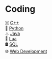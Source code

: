 # Coding

🇨 [C++](./CPP.md)  
🐍 [Python](./Python.md)  
♨ [Java](./Java.md)  
🔵 [Lua](./Lua.md)  
🛢 [SQL](./SQL.md)  
🌐 [Web Development](./WebDev/README.md)
